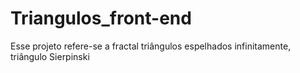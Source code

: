 # Triangulos_front-end
Esse projeto refere-se a fractal triângulos espelhados infinitamente, triângulo Sierpinski
